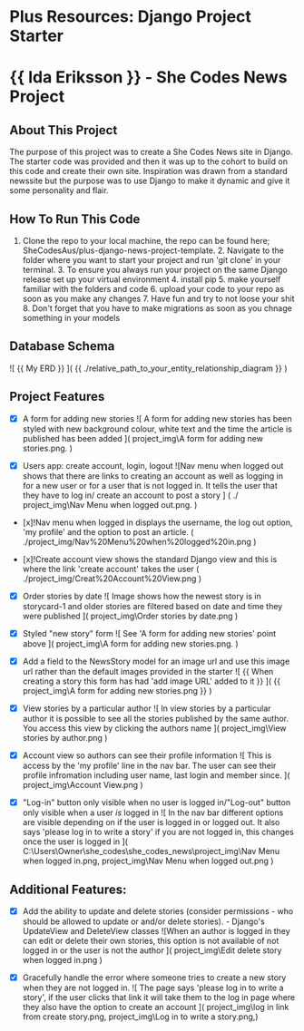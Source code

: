 # Plus Resources: Django Project Starter

# {{ Ida Eriksson }} - She Codes News Project
## About This Project
The purpose of this project was to create a She Codes News site in Django. The starter code was provided and then it was up to the cohort to build on this code and create their own site. Inspiration was drawn from a standard newssite but the purpose was to use Django to make it dynamic and give it some personality and flair. 
## How To Run This Code
 1. Clone the repo to your local machine, the repo can be found here; SheCodesAus/plus-django-news-project-template. 
    2. Navigate to the folder where you want to start your project and run 'git clone' in your terminal.
    3. To ensure you always run your project on the same Django release set up your virtual environment
    4. install pip
    5. make yourself familiar with the folders and code
    6. upload your code to your repo as soon as you make any changes
    7. Have fun and try to not loose your shit 
    8. Don't forget that you have to make migrations as soon as you chnage something in your models 
## Database Schema
![ {{ My ERD }} ]( {{ ./relative_path_to_your_entity_relationship_diagram }} )
## Project Features
- [x] A form for adding new stories
![ A form for adding new stories has been styled with new background colour, white text and the time the article is published has been added ]( project_img\A form for adding new stories.png. )

- [x] Users app: create account, login, logout
![Nav menu when logged out shows that there are links to creating an account as well as logging in for a new user or for a user that is not logged in. It tells the user that they have to log in/ create an account to post a story ] ( ./ 
project_img\Nav Menu when logged out.png.  )

- [x]!Nav menu when logged in displays the username, the log out option, 'my profile' and the option to post an article. ( ./project_img/Nav%20Menu%20when%20logged%20in.png )

- [x]!Create account view shows the standard Django view and this is where the link 'create account' takes the user ( ./project_img/Creat%20Account%20View.png )

- [x] Order stories by date
![ Image shows how the newest story is in storycard-1 and older stories are filtered based on date and time they were published ]( project_img\Order stories by date.png )

- [x] Styled "new story" form
![ See 'A form for adding new stories' point above ]( project_img\A form for adding new stories.png. )

- [x] Add a field to the NewsStory model for an image url and use this image url rather than the default images provided in the starter
![ {{ When creating a story this form has had 'add image URL' added to it }} ]( {{ project_img\A form for adding new stories.png }} )

- [x] View stories by a particular author
![ In view stories by a particular author it is possible to see all the stories published by the same author. You access this view by clicking the authors name ]( project_img\View stories by author.png )

- [x] Account view so authors can see their profile information
![ This is access by the 'my profile' line in the nav bar. The user can see their profile infromation including user name, last login and member since. ]( project_img\Account View.png )

- [x] "Log-in" button only visible when no user is logged in/"Log-out" button
only visible when a user *is* logged in
![ In the nav bar different options are visible depending on if the user is logged in or logged out. It also says 'please log in to write a story' if you are not logged in, this changes once the user is logged in ]( C:\Users\Owner\she_codes\she_codes_news\project_img\Nav Menu when logged in.png, project_img\Nav Menu when logged out.png )


## Additional Features:
- [x] Add the ability to update and delete stories (consider permissions - who
should be allowed to update or and/or delete stories). - Django's UpdateView and DeleteView classes
![When an author is logged in they can edit or delete their own stories, this option is not available of not logged in or the user is not the author ]( project_img\Edit delete story when logged in.png )

- [x] Gracefully handle the error where someone tries to create a new story when
they are not logged in.
![ The page says 'please log in to write a story', if the user clicks that link it will take them to the log in page where they also have the option to create an account ]( project_img\log in link from create story.png, project_img\Log in to write a story.png,)

